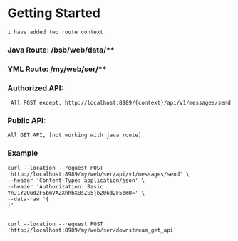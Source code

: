 # Getting Started

``i have added two route context``


### Java Route: /bsb/web/data/**
### YML Route: /my/web/ser/**

### Authorized API: 
     All POST except, http://localhost:8989/{context}/api/v1/messages/send
### Public API: 
    All GET API, [not working with java route]


### Example

    curl --location --request POST 'http://localhost:8989/my/web/ser/api/v1/messages/send' \
    --header 'Content-Type: application/json' \
    --header 'Authorization: Basic YnJ1Y2Uud2F5bmVAZXhhbXBsZS5jb206d2F5bmU=' \
    --data-raw '{
    }'


    curl --location --request POST 'http://localhost:8989/my/web/ser/downstream_get_api'

